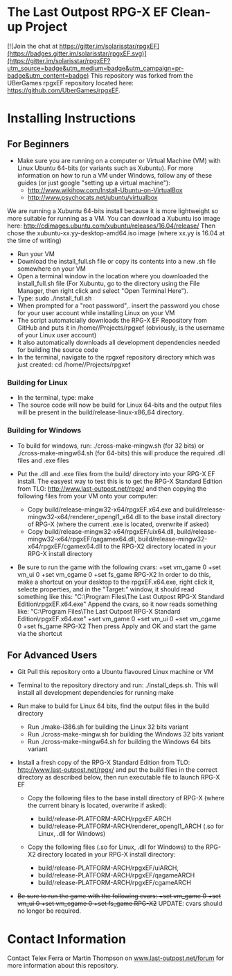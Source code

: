 # The Last Outpost RPG-X EF Clean-up Project

[![Join the chat at https://gitter.im/solarisstar/rpgxEF](https://badges.gitter.im/solarisstar/rpgxEF.svg)](https://gitter.im/solarisstar/rpgxEF?utm_source=badge&utm_medium=badge&utm_campaign=pr-badge&utm_content=badge)
This repository was forked from the UBerGames rpgxEF repository located here: https://github.com/UberGames/rpgxEF.

# Installing Instructions

## For Beginners
* Make sure you are running on a computer or Virtual Machine (VM) with Linux Ubuntu 64-bits (or variants such as Xubuntu).
For more information on how to run a VM under Windows, follow any of these guides (or just google "setting up a virtual machine"): 
  * http://www.wikihow.com/Install-Ubuntu-on-VirtualBox
  * http://www.psychocats.net/ubuntu/virtualbox

We are running a Xubuntu 64-bits install because it is more lightweight so more suitable for running as a VM. You can download a Xubuntu iso image here:
http://cdimages.ubuntu.com/xubuntu/releases/16.04/release/
Then chose the xubuntu-xx.yy-desktop-amd64.iso image (where xx.yy is 16.04 at the time of writing)

* Run your VM
* Download the install_full.sh file or copy its contents into a new .sh file somewhere on your VM
* Open a terminal window in the location where you downloaded the install_full.sh file (For Xubuntu, go to the directory using the File Manager, then right click and select "Open Terminal Here").
* Type: sudo ./install_full.sh
* When prompted for a "root password",. insert the password you chose for your user account while installing Linux on your VM
* The script automatcially downloads the RPG-X EF Repository from GitHub and puts it in /home/<yourusername>/Projects/rpgxef (obviously, <yourusername> is the username of your Linux user account)
* It also automatically downloads all development dependencies needed for building the source code
* In the terminal, navigate to the rpgxef repository directory which was just created: cd /home/<yourusername>/Projects/rpgxef

### Building for Linux
* In the terminal, type: make
* The source code will now be build for Linux 64-bits and the output files will be present in the build/release-linux-x86_64 directory.

### Building for Windows
* To build for windows, run: ./cross-make-mingw.sh (for 32 bits) or ./cross-make-mingw64.sh (for 64-bits) this will produce the required .dll files and .exe files
* Put the .dll and .exe files from the build/ directory into your RPG-X EF install. The easyest way to test this is to get the RPG-X Standard Edition from TLO: http://www.last-outpost.net/rpgx/
and then copying the following files from your VM onto your computer:
  * Copy build/release-mingw32-x64/rpgxEF.x64.exe and build/release-mingw32-x64/renderer_opengl1_x64.dll to the base install directory of RPG-X (where the current .exe is located, overwrite if asked) 
  * Copy build/release-mingw32-x64/rpgxEF/uix64.dll, build/release-mingw32-x64/rpgxEF/qagamex64.dll, build/release-mingw32-x64/rpgxEF/cgamex64.dll to the RPG-X2 directory located in your RPG-X install directory

* Be sure to run the game with the following cvars: +set vm_game 0 +set vm_ui 0 +set vm_cgame 0 +set fs_game RPG-X2
  In order to do this, make a shortcut on your desktop to the rpgxEF.x64.exe, right click it, selecte properties, and in the "Target:" window, it should read something like this: 
  "C:\Program Files\The Last Outpost RPG-X Standard Edition\rpgxEF.x64.exe"
  Append the cvars, so it now reads something like:
  "C:\Program Files\The Last Outpost RPG-X Standard Edition\rpgxEF.x64.exe" +set vm_game 0 +set vm_ui 0 +set vm_cgame 0 +set fs_game RPG-X2
  Then press Apply and OK and start the game via the shortcut

## For Advanced Users
* Git Pull this repository onto a Ubuntu flavoured Linux machine or VM
* Terminal to the repository directory and run: ./install_deps.sh. This will install all development dependencies for running make
* Run make to build for Linux 64 bits, find the output files in the build directory
  * Run ./make-i386.sh for building the Linux 32 bits variant
  * Run ./cross-make-mingw.sh for building the Windows 32 bits variant
  * Run ./cross-make-mingw64.sh for building the Windows 64 bits variant
* Install a fresh copy of the RPG-X Standard Edition from TLO: http://www.last-outpost.net/rpgx/ and put the build files in the correct directory as described below, then run executable file to launch RPG-X EF

  * Copy the following files to the base install directory of RPG-X (where the current binary is located, overwrite if asked): 
    * build/release-PLATFORM-ARCH/rpgxEF.ARCH
    * build/release-PLATFORM-ARCH/renderer_opengl1_ARCH (.so for Linux, .dll for Windows)

  * Copy the following files (.so for Linux, .dll for Windows) to the RPG-X2 directory located in your RPG-X install directory:
    * build/release-PLATFORM-ARCH/rpgxEF/uiARCH, 
    * build/release-PLATFORM-ARCH/rpgxEF/qagameARCH
    * build/release-PLATFORM-ARCH/rpgxEF/cgameARCH

* ~~Be sure to run the game with the following cvars: +set vm_game 0 +set vm_ui 0 +set vm_cgame 0 +set fs_game RPG-X2~~ UPDATE: cvars should no longer be required.

# Contact Information
Contact Telex Ferra or Martin Thompson on www.last-outpost.net/forum for more information about this repository.
